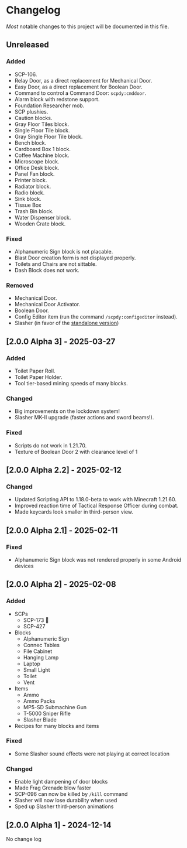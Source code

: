 # Changelog

_Most_ notable changes to this project will be documented in this file.

## Unreleased

### Added

- SCP-106.
- Relay Door, as a direct replacement for Mechanical Door.
- Easy Door, as a direct replacement for Boolean Door.
- Command to control a Command Door: `scpdy:cmddoor`.
- Alarm block with redstone support.
- Foundation Researcher mob.
- SCP plushies.
- Caution blocks.
- Gray Floor Tiles block.
- Single Floor Tile block.
- Gray Single Floor Tile block.
- Bench block.
- Cardboard Box 1 block.
- Coffee Machine block.
- Microscope block.
- Office Desk block.
- Panel Fan block.
- Printer block.
- Radiator block.
- Radio block.
- Sink block.
- Tissue Box
- Trash Bin block.
- Water Dispenser block.
- Wooden Crate block.

### Fixed

- Alphanumeric Sign block is not placable.
- Blast Door creation form is not displayed properly.
- Toilets and Chairs are not sittable.
- Dash Block does not work.

### Removed

- Mechanical Door.
- Mechanical Door Activator.
- Boolean Door.
- Config Editor item (run the command `/scpdy:configeditor` instead).
- Slasher (in favor of the [standalone version](https://www.curseforge.com/minecraft-bedrock/addons/slasher-sword))

## [2.0.0 Alpha 3] - 2025-03-27

### Added

- Toilet Paper Roll.
- Toilet Paper Holder.
- Tool tier-based mining speeds of many blocks.

### Changed

- Big improvements on the lockdown system!
- Slasher MK-II upgrade (faster actions and sword beams!).

### Fixed

- Scripts do not work in 1.21.70.
- Texture of Boolean Door 2 with clearance level of 1

## [2.0.0 Alpha 2.2] - 2025-02-12

### Changed

- Updated Scripting API to 1.18.0-beta to work with Minecraft 1.21.60.
- Improved reaction time of Tactical Response Officer during combat.
- Made keycards look smaller in third-person view.

## [2.0.0 Alpha 2.1] - 2025-02-11

### Fixed

- Alphanumeric Sign block was not rendered properly in some Android devices

## [2.0.0 Alpha 2] - 2025-02-08

### Added

- SCPs
  - SCP-173 :moyai:
  - SCP-427
- Blocks
  - Alphanumeric Sign
  - Connec Tables
  - File Cabinet
  - Hanging Lamp
  - Laptop
  - Small Light
  - Toilet
  - Vent
- Items
  - Ammo
  - Ammo Packs
  - MP5-SD Submachine Gun
  - T-5000 Sniper Rifle
  - Slasher Blade
- Recipes for many blocks and items

### Fixed

- Some Slasher sound effects were not playing at correct location

### Changed

- Enable light dampening of door blocks
- Made Frag Grenade blow faster
- SCP-096 can now be killed by `/kill` command
- Slasher will now lose durability when used
- Sped up Slasher third-person animations

## [2.0.0 Alpha 1] - 2024-12-14

No change log
